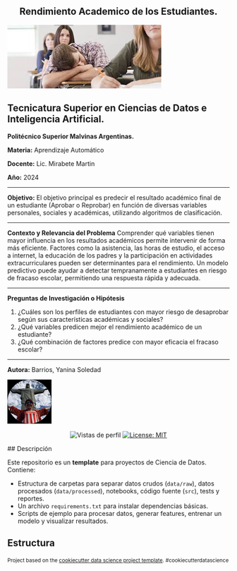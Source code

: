 <div align="center">
  <h2 align="center">
   Rendimiento Academico de los Estudiantes.  
    
  </h2>
</div>

![Alumnos](https://github.com/Yansol23/Alumnos/blob/main/reports/figuras/images.jpeg)

## Tecnicatura Superior en Ciencias de Datos e Inteligencia Artificial.

**Politécnico Superior Malvinas Argentinas.**

**Materia:** Aprendizaje Automático

**Docente:** Lic. Mirabete Martin

**Año:** 2024

*****************************************************************************
**Objetivo:**
El objetivo principal es predecir el resultado académico final de un estudiante (Aprobar o Reprobar) en función de diversas variables personales, sociales y académicas, utilizando algoritmos de clasificación.
******************************************************************************
**Contexto y Relevancia del Problema**
Comprender qué variables tienen mayor influencia en los resultados académicos permite intervenir de forma más eficiente. Factores como la asistencia, las horas de estudio, el acceso a internet, la educación de los padres y la participación en actividades extracurriculares pueden ser determinantes para el rendimiento. Un modelo predictivo puede ayudar a detectar tempranamente a estudiantes en riesgo de fracaso escolar, permitiendo una respuesta rápida y adecuada.

*****************************************************************************
**Preguntas de Investigación o Hipótesis**
1. ¿Cuáles son los perfiles de estudiantes con mayor riesgo de desaprobar según sus características académicas y sociales?
2. ¿Qué variables predicen mejor el rendimiento académico de un estudiante?
3. ¿Qué combinación de factores predice con mayor eficacia el fracaso escolar?

*****************************************************************************
**Autora:** Barrios, Yanina Soledad

![Perfil](https://github.com/Yansol23/Alumnos/blob/main/reports/figuras/Autora.png)

<p align="center">
  <img src="https://komarev.com/ghpvc/?username=edfedo" alt="Vistas de perfil" />
  <a href="https://opensource.org/licenses/MIT">
    <img src="https://img.shields.io/badge/License-MIT-yellow.svg" alt="License: MIT" />
  </a>
</p>
## Descripción

Este repositorio es un **template** para proyectos de Ciencia de Datos. Contiene:

- Estructura de carpetas para separar datos crudos (`data/raw`), datos procesados (`data/processed`), notebooks, código fuente (`src`), tests y reportes.  
- Un archivo `requirements.txt` para instalar dependencias básicas.  
- Scripts de ejemplo para procesar datos, generar features, entrenar un modelo y visualizar resultados.

## Estructura

<p><small>Project based on the <a target="_blank" href="https://drivendata.github.io/cookiecutter-data-science/">cookiecutter data science project template</a>. #cookiecutterdatascience</small></p>
